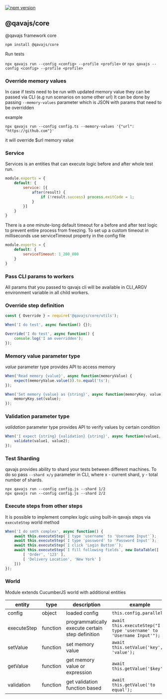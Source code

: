 [![npm version](https://badge.fury.io/js/@qavajs%2Fcore.svg)](https://badge.fury.io/js/@qavajs%2Fcore)

## @qavajs/core

@qavajs framework core
          
`npm install @qavajs/core`

Run tests

`npx qavajs run --config <config> --profile <profile>`
or
`npx qavajs --config <config> --profile <profile>`

### Override memory values
In case if tests need to be run with updated memory value they can be passed via CLI (e.g run scenarios on some other url)
It can be done by passing `--memory-values` parameter which is JSON with params that need to be overridden

example

```npx qavajs run --config config.ts --memory-values '{"url": "https://github.com"}'``` 

it will override $url memory value

### Service
Services is an entities that can execute logic before and after whole test run.

```javascript
module.exports = {
    default: {
        service: [{
            after(result) {
                if (!result.success) process.exitCode = 1;
            }
        }]
    }
}
```
There is a one minute-long default timeout for a before and after test logic to prevent entire process from freezing.
To set up a custom timeout in milliseconds use serviceTimeout property in the config file
```javascript
module.exports = {
    default: {
        serviceTimeout: 1_200_000
    }
}
```

### Pass CLI params to workers
All params that you passed to qavajs cli will be available in CLI_ARGV environment variable in all child workers.

### Override step definition
```javascript
const { Override } = require('@qavajs/core/utils');

When('I do test', async function() {});

Override('I do test', async function() {
    console.log('I am overridden');
});
```

### Memory value parameter type
_value_ parameter type provides API to access memory

```javascript
When('Read memory {value}', async function(memoryValue) {
    expect(memoryValue.value()).to.equal('ts');
});

When('Set memory {value} as {string}', async function(memoryKey, value) {
    memoryKey.set(value);
});
```

### Validation parameter type
_validation_ parameter type provides API to verify values by certain condition

```javascript
When('I expect {string} {validation} {string}', async function(value1, validate, value2) {
    validate(value1, value2);
});
```

### Test Sharding
qavajs provides ability to shard your tests between different machines. To do so pass `--shard x/y` parameter in CLI,
where x - current shard, y - total number of shards.

```
npx qavajs run --config config.js --shard 1/2
npx qavajs run --config config.js --shard 2/2
```

### Execute steps from other steps
It is possible to implement complex logic using built-in qavajs steps via `executeStep` world method
```javascript
When('I do smth complex', async function() {
    await this.executeStep(`I type 'username' to 'Username Input'`);
    await this.executeStep(`I type 'password' to 'Password Input'`);
    await this.executeStep(`I click 'Login Button'`);
    await this.executeStep(`I fill following fields`, new DataTable([
        [ 'Order', '123' ],
        [ 'Delivery Location', 'New York' ]
    ]))
});
```

### World
Module extends CucumberJS world with additional entities  
 
| entity      | type     | description                                      | example                                                            |
|-------------|----------|--------------------------------------------------|--------------------------------------------------------------------|
| config      | object   | loaded config                                    | `this.config.parallel`                                             |
| executeStep | function | programmatically execute certain step definition | `await this.executeStep("I type 'username' to 'Username Input'");` |
| setValue    | function | set memory value                                 | `await this.setValue('key', 'value');`                             |
| getValue    | function | get memory value or expression                   | `await this.getValue('$key');`                                     |
| validation  | function | get validation function based                    | `await this.getValue('to equal');`                                 |
